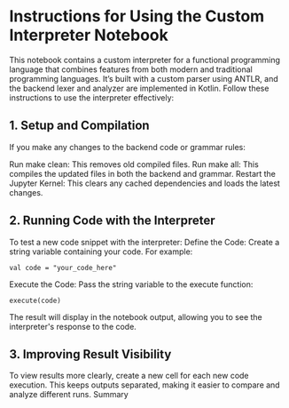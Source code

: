 
# Instructions for Using the Custom Interpreter Notebook
This notebook contains a custom interpreter for a functional programming language that combines features from both modern and traditional programming languages. It’s built with a custom parser using ANTLR, and the backend lexer and analyzer are implemented in Kotlin.
Follow these instructions to use the interpreter effectively:

## 1. Setup and Compilation
If you make any changes to the backend code or grammar rules:

Run make clean: This removes old compiled files.
Run make all: This compiles the updated files in both the backend and grammar.
Restart the Jupyter Kernel: This clears any cached dependencies and loads the latest changes.

## 2. Running Code with the Interpreter
To test a new code snippet with the interpreter:
Define the Code: Create a string variable containing your code. For example:
```
val code = "your_code_here"
```
Execute the Code: Pass the string variable to the execute function:
```
execute(code)
```
The result will display in the notebook output, allowing you to see the interpreter's response to the code.

## 3. Improving Result Visibility
To view results more clearly, create a new cell for each new code execution. This keeps outputs separated, making it easier to compare and analyze different runs.
Summary
